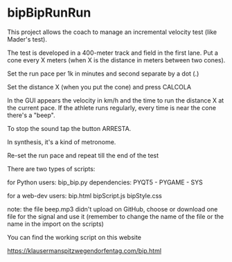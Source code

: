 # bipBipRunRun
This project allows the coach to manage an incremental velocity test (like Mader's test).

The test is developed in a 400-meter track and field in the first lane. Put a cone every X meters (when X is the distance in meters between two cones).

Set the run pace per 1k in minutes and second separate by a dot (.)

Set the distance X (when you put the cone) and press CALCOLA

In the GUI appears the velocity in km/h and the time to run the distance X at the current pace. If the athlete runs regularly, every time is near the cone there's a "beep".

To stop the sound tap the button ARRESTA.

In synthesis, it's a kind of metronome.

Re-set the run pace and repeat till the end of the test

There are two types of scripts:
 
for Python users:
bip_bip.py
dependencies: PYQT5 - PYGAME - SYS

for a web-dev users:
bip.html
bipScript.js
bipStyle.css

note: the file beep.mp3 didn't upload on GitHub, choose or download one file for the signal and use it (remember to change the name of the file or the name in the import on the scripts)

You can find the working script on this website

https://klausermanspitzwegendorfentag.com/bip.html

